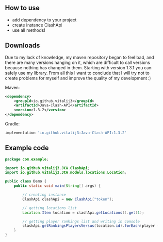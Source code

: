 [maven-central]: https://img.shields.io/maven-central/v/io.github.vitalij3/Java-Clash-API?color=green

## How to use
- add dependency to your project
- create instance ClashApi
- use all methods!

## Downloads
Due to my lack of knowledge, my maven repository began to feel bad, and there are many versions hanging on it, which are difficult to call versions because nothing has changed in them. Starting with version 1.3.1 you can safely use my library. From all this I want to conclude that I will try not to create problems for myself and improve the quality of my development :)

Maven:
```xml
<dependency>
    <groupId>io.github.vitalij3</groupId>
    <artifactId>Java-Clash-API</artifactId>
    <version>1.3.2</version>
</dependency>
```
Gradle:
```groovy
implementation 'io.github.vitalij3:Java-Clash-API:1.3.2'
```

## Example code

```java
package com.example;

import io.github.vitalij3.JCA.ClashApi;
import io.github.vitalij3.JCA.models.locations.Location;

public class Demo {
    public static void main(String[] args) {

        // creating instance
        ClashApi clashApi = new ClashApi("token");

        // getting locations list
        Location.Item location = clashApi.getLocations().get(1);

        // getting player rankings list and writing in console
        clashApi.getRankingsPlayersVersus(location.id).forEach(player -> System.out.println(player.name + " -> " + player.tag));
    }
}
```